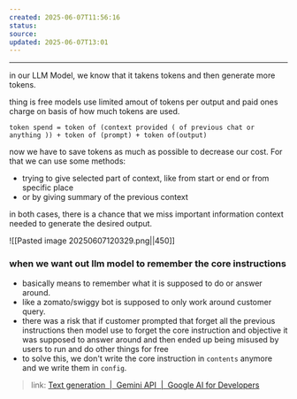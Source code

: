 ```yaml
---
created: 2025-06-07T11:56:16
status: 
source: 
updated: 2025-06-07T13:01
---
```

---

in our LLM Model, we know that it takens tokens and then generate more tokens.

thing is free models use limited amout of tokens per output and paid ones charge on basis of how much tokens are used.

`token spend = token of (context provided ( of previous chat or anything )) + token of (prompt) + token of(output)`

now we have to save tokens as much as possible to decrease our cost. For that we can use some methods:

- trying to give selected part of context, like from start or end or from specific place
- or by giving summary of the previous context

in both cases, there is a chance that we miss important information context needed to generate the desired output. 

![[Pasted image 20250607120329.png||450]]

### when we want out llm model to remember the core instructions

- basically means to remember what it is supposed to do or answer around. 
- like a zomato/swiggy bot is supposed to only work around customer query.
- there was a risk that if customer prompted that forget all the previous instructions then model use to forget the core instruction and objective it was supposed to answer around and then ended up being misused by users to run and do other things for free
- to solve this, we don't write the core instruction in `contents` anymore and we write them in `config`.
> link: [Text generation  \|  Gemini API  \|  Google AI for Developers](https://ai.google.dev/gemini-api/docs/text-generation#system-instructions)